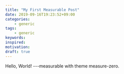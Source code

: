 ```yaml
---
title: "My First Measurable Post"
date: 2019-09-16T19:23:52+09:00
categories:
    - generic
tags:
    - generic
keywords:
inspired:
motivation:
draft: true
---
```


Hello, World!
---measurable with theme measure-zero.

